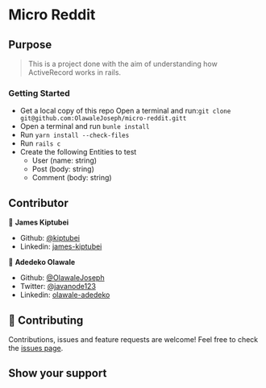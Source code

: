 
# Micro Reddit

## Purpose

> This is a project done with the aim of understanding how ActiveRecord works in rails.


### Getting Started

- Get a local copy of this repo
  Open a terminal and run:```git clone git@github.com:OlawaleJoseph/micro-reddit.gitt```
- Open a terminal and run ```bunle install```
- Run ```yarn install --check-files```
- Run ```rails c ```
- Create the following Entities to test
  - User (name: string)
  - Post (body: string)
  - Comment (body: string)

## Contributor

👤 **James Kiptubei**

- Github: [@kiptubei](https://github.com/kiptubei)
- Linkedin: [james-kiptubei](https://www.linkedin.com/in/mark-james-k-aa875829/)

👤 **Adedeko Olawale**

- Github: [@OlawaleJoseph](https://github.com/OlawaleJoseph)
- Twitter: [@javanode123](https://twitter.com/javanode123)
- Linkedin: [olawale-adedeko](http://www.linkedin.com/in/olawale-adedeko)

## 🤝 Contributing

Contributions, issues and feature requests are welcome!
Feel free to check the [issues page](https://github.com/OlawaleJoseph/telebot/issues).

## Show your support

